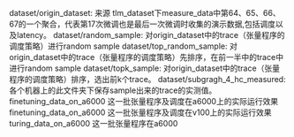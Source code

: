 dataset/origin_dataset: 来源 tlm_dataset下measure_data中第64、65、66、67的一个聚合，代表第17次微调也是最后一次微调时收集的演示数据,包括调度以及latency。
dataset/random_sample: 对origin_dataset中的trace（张量程序的调度策略）进行random sample
dataset/top_random_sample: 对origin_dataset中的trace（张量程序的调度策略）先排序，在前一半中的trace中进行random sample
dataset/topk_sample: 对origin_dataset中的trace（张量程序的调度策略）排序，选出前k个trace。
dataset/subgragh_4_hc_measured: 各个机器上的此文件夹下保存sample出来的trace的实测值。
finetuning_data_on_a6000 这一批张量程序及调度在a6000上的实际运行效果
finetuning_data_on_a6000 这一批张量程序及调度在v100上的实际运行效果
turing_data_on_a6000 这一批张量程序在a6000